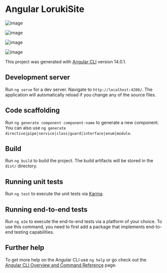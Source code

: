 # Angular LorukiSite

![image](https://user-images.githubusercontent.com/72495167/179263833-cdad5069-4b1d-4517-b1da-3b65b8ce3325.png)

![image](https://user-images.githubusercontent.com/72495167/179263878-126d7ada-d31a-45a1-bf55-755e84005af2.png)

![image](https://user-images.githubusercontent.com/72495167/179263906-facb98fa-4803-44f3-93e0-5ac7e947d42a.png)

![image](https://user-images.githubusercontent.com/72495167/179490173-00f1389c-6097-4cde-b6bf-4eb0d403b915.png)

This project was generated with [Angular CLI](https://github.com/angular/angular-cli) version 14.0.1.

## Development server

Run `ng serve` for a dev server. Navigate to `http://localhost:4200/`. The application will automatically reload if you change any of the source files.

## Code scaffolding

Run `ng generate component component-name` to generate a new component. You can also use `ng generate directive|pipe|service|class|guard|interface|enum|module`.

## Build

Run `ng build` to build the project. The build artifacts will be stored in the `dist/` directory.

## Running unit tests

Run `ng test` to execute the unit tests via [Karma](https://karma-runner.github.io).

## Running end-to-end tests

Run `ng e2e` to execute the end-to-end tests via a platform of your choice. To use this command, you need to first add a package that implements end-to-end testing capabilities.

## Further help

To get more help on the Angular CLI use `ng help` or go check out the [Angular CLI Overview and Command Reference](https://angular.io/cli) page.
